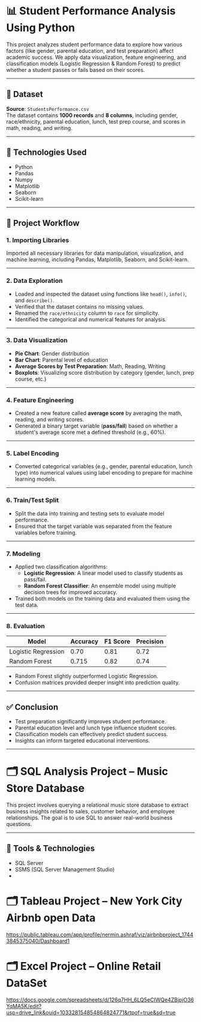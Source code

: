 # 📊 Student Performance Analysis Using Python

This project analyzes student performance data to explore how various factors (like gender, parental education, and test preparation) affect academic success. We apply data visualization, feature engineering, and classification models (Logistic Regression & Random Forest) to predict whether a student passes or fails based on their scores.

---
## 📁 Dataset
**Source**: `StudentsPerformance.csv`  
The dataset contains **1000 records** and **8 columns**, including gender, race/ethnicity, parental education, lunch, test prep course, and scores in math, reading, and writing.

---
## 🧰 Technologies Used
- Python
- Pandas
- Numpy
- Matplotlib
- Seaborn
- Scikit-learn

---
## 🔄 Project Workflow
### 1. **Importing Libraries**
Imported all necessary libraries for data manipulation, visualization, and machine learning, including Pandas, Matplotlib, Seaborn, and Scikit-learn.

---
### 2. **Data Exploration**
- Loaded and inspected the dataset using functions like `head()`, `info()`, and `describe()`.
- Verified that the dataset contains no missing values.
- Renamed the `race/ethnicity` column to `race` for simplicity.
- Identified the categorical and numerical features for analysis.

---
### 3. **Data Visualization**
- **Pie Chart**: Gender distribution
- **Bar Chart**: Parental level of education
- **Average Scores by Test Preparation**: Math, Reading, Writing
- **Boxplots**: Visualizing score distribution by category (gender, lunch, prep course, etc.)

---
### 4. **Feature Engineering**
- Created a new feature called **average score** by averaging the math, reading, and writing scores.
- Generated a binary target variable (**pass/fail**) based on whether a student's average score met a defined threshold (e.g., 60%).

---
### 5. **Label Encoding**
- Converted categorical variables (e.g., gender, parental education, lunch type) into numerical values using label encoding to prepare for machine learning models.

---
### 6. **Train/Test Split**
- Split the data into training and testing sets to evaluate model performance.
- Ensured that the target variable was separated from the feature variables before training.

---
### 7. **Modeling**
- Applied two classification algorithms:
  - **Logistic Regression**: A linear model used to classify students as pass/fail.
  - **Random Forest Classifier**: An ensemble model using multiple decision trees for improved accuracy.
- Trained both models on the training data and evaluated them using the test data.

---
### 8. **Evaluation**

| Model                | Accuracy | F1 Score | Precision |
|---------------------|----------|----------|-----------|
| Logistic Regression | 0.70     | 0.81     | 0.72      |
| Random Forest       | 0.715    | 0.82     | 0.74      |

- Random Forest slightly outperformed Logistic Regression.
- Confusion matrices provided deeper insight into prediction quality.

---
## ✅ Conclusion
- Test preparation significantly improves student performance.
- Parental education level and lunch type influence student scores.
- Classification models can effectively predict student success.
- Insights can inform targeted educational interventions.
---
# 🗂️ SQL Analysis Project – Music Store Database
This project involves querying a relational music store database to extract business insights related to sales, customer behavior, and employee relationships. The goal is to use SQL to answer real-world business questions.

---

## 🧰 Tools & Technologies
- SQL Server
- SSMS (SQL Server Management Studio)
- 
# 🗂️ Tableau Project – New York City Airbnb open Data
https://public.tableau.com/app/profile/nermin.ashraf/viz/airbnbproject_17443845375040/Dashboard1 

# 🗂️ Excel Project – Online Retail DataSet
https://docs.google.com/spreadsheets/d/126q7HH_6LQ5eCIWQe4ZBjpjO36YqMA5K/edit?usp=drive_link&ouid=103328154854864824771&rtpof=true&sd=true 

